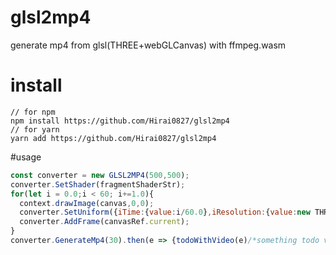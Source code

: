 # glsl2mp4
generate mp4 from glsl(THREE+webGLCanvas) with ffmpeg.wasm

# install
```
// for npm
npm install https://github.com/Hirai0827/glsl2mp4
// for yarn
yarn add https://github.com/Hirai0827/glsl2mp4
```

#usage
```js
const converter = new GLSL2MP4(500,500);
converter.SetShader(fragmentShaderStr);
for(let i = 0.0;i < 60; i+=1.0){
  context.drawImage(canvas,0,0);
  converter.SetUniform({iTime:{value:i/60.0},iResolution:{value:new THREE.Vec3(500,500,1)}});
  converter.AddFrame(canvasRef.current);
}
converter.GenerateMp4(30).then(e => {todoWithVideo(e)/*something todo video*/;});

```
